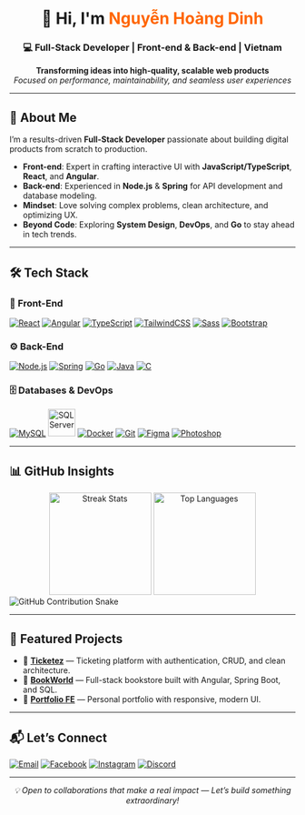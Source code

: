 <h1 align="center">👋 Hi, I'm <span style="color:#ff6600;">Nguyễn Hoàng Dinh</span></h1>
<h3 align="center">💻 Full-Stack Developer | Front-end & Back-end | Vietnam</h3>

<p align="center">
  <b>Transforming ideas into high-quality, scalable web products</b><br/>
  <i>Focused on performance, maintainability, and seamless user experiences</i>
</p>

---

## 📜 About Me
I’m a results-driven **Full-Stack Developer** passionate about building digital products from scratch to production.  
- **Front-end**: Expert in crafting interactive UI with **JavaScript/TypeScript**, **React**, and **Angular**.  
- **Back-end**: Experienced in **Node.js** & **Spring** for API development and database modeling.  
- **Mindset**: Love solving complex problems, clean architecture, and optimizing UX.  
- **Beyond Code**: Exploring **System Design**, **DevOps**, and **Go** to stay ahead in tech trends.  

---

## 🛠 Tech Stack

### 🎨 Front-End
[![React](https://skillicons.dev/icons?i=react)](https://react.dev)
[![Angular](https://skillicons.dev/icons?i=angular)](https://angular.io)
[![TypeScript](https://skillicons.dev/icons?i=ts)](https://www.typescriptlang.org)
[![TailwindCSS](https://skillicons.dev/icons?i=tailwind)](https://tailwindcss.com)
[![Sass](https://skillicons.dev/icons?i=sass)](https://sass-lang.com)
[![Bootstrap](https://skillicons.dev/icons?i=bootstrap)](https://getbootstrap.com)

### ⚙ Back-End
[![Node.js](https://skillicons.dev/icons?i=nodejs)](https://nodejs.org)
[![Spring](https://skillicons.dev/icons?i=spring)](https://spring.io)
[![Go](https://skillicons.dev/icons?i=go)](https://go.dev)
[![Java](https://skillicons.dev/icons?i=java)](https://www.java.com)
[![C](https://skillicons.dev/icons?i=c)](https://en.wikipedia.org/wiki/C_(programming_language))

### 🗄 Databases & DevOps
[![MySQL](https://skillicons.dev/icons?i=mysql)](https://www.mysql.com)
<a href="https://www.microsoft.com/sql-server"><img src="https://upload.wikimedia.org/wikipedia/it/2/23/Sql_server_logo.png" alt="SQL Server" width="48"/></a>
[![Docker](https://skillicons.dev/icons?i=docker)](https://www.docker.com)
[![Git](https://skillicons.dev/icons?i=git)](https://git-scm.com)
[![Figma](https://skillicons.dev/icons?i=figma)](https://www.figma.com)
[![Photoshop](https://skillicons.dev/icons?i=ps)](https://www.adobe.com/products/photoshop.html)

---

## 📊 GitHub Insights
<div align="center">
  <img src="https://github-readme-streak-stats.herokuapp.com/?user=nhdinhdev03&theme=tokyonight&hide_border=true" height="180px" alt="Streak Stats"/>
  <img src="https://github-readme-stats.vercel.app/api/top-langs/?username=nhdinhdev03&layout=compact&theme=tokyonight&hide_border=true&langs_count=8" height="180px" alt="Top Languages"/>
</div>

<!-- GitHub Snake -->
<picture>
  <source media="(prefers-color-scheme: dark)" srcset="https://raw.githubusercontent.com/nhdinhdev03/nhdinhdev03/output/github-snake-dark.svg" />
  <source media="(prefers-color-scheme: light)" srcset="https://raw.githubusercontent.com/nhdinhdev03/nhdinhdev03/output/github-snake.svg" />
  <img alt="GitHub Contribution Snake" src="https://raw.githubusercontent.com/nhdinhdev03/nhdinhdev03/output/github-snake.svg" />
</picture>

---

## 🚀 Featured Projects
- 🔹 **[Ticketez](https://github.com/nhdinhdev03/ticketez)** — Ticketing platform with authentication, CRUD, and clean architecture.
- 🔹 **[BookWorld](https://github.com/nhdinhdev03/BookWorld)** — Full-stack bookstore built with Angular, Spring Boot, and SQL.
- 🔹 **[Portfolio FE](https://github.com/nhdinhdev03/nhdinh-profile)** — Personal portfolio with responsive, modern UI.

---

## 📬 Let’s Connect
[![Email](https://img.shields.io/badge/Email-%20-ff6953?style=flat&logo=gmail&logoColor=white)](mailto:nhdinh.dev03@gmail.com)
[![Facebook](https://img.shields.io/badge/Facebook-%20-1877F2?style=flat&logo=facebook&logoColor=white)](https://fb.com/nhdinh03)
[![Instagram](https://img.shields.io/badge/Instagram-%20-E4405F?style=flat&logo=instagram&logoColor=white)](https://instagram.com/nhdinhdz)
[![Discord](https://img.shields.io/badge/Discord-%20-5865F2?style=flat&logo=discord&logoColor=white)](https://discord.gg/6UbbDqKKQN)

---

<p align="center"><em>💡 Open to collaborations that make a real impact — Let’s build something extraordinary!</em></p>
